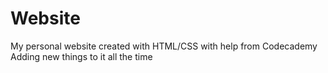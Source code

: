 # Website
My personal website created with HTML/CSS with help from Codecademy
Adding new things to it all the time


